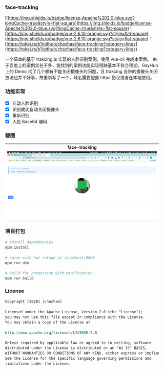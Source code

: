 ### face-tracking

![https://img.shields.io/badge/license-Apache%202.0-blue.svg?longCache=true&style=flat-square](https://img.shields.io/badge/license-Apache%202.0-blue.svg?longCache=true&style=flat-square)
![https://img.shields.io/badge/vue-2.6.10-orange.svg?style=flat-square](https://img.shields.io/badge/vue-2.6.10-orange.svg?style=flat-square)
![https://tokei.rs/b1/github/chachae/face-tracking?category=lines](https://tokei.rs/b1/github/chachae/face-tracking?category=lines)

一个简单的基于 trakcing.js 实现的人脸识别案例，使用 vue-cli 完成本案例。 由于百度上的案例实在不多，能找到的案例功能实现残缺基本不符合预期，GayHub 上的 Demo 试了几个都有不能关闭摄像头的问题，且 trakcing 自带的摄像头关闭方法也并不好事，故重新写了一个，域名需要配置 https 协议或者在本地使用。

### 功能实现
- [x] 自动人脸识别
- [x] 识别成功自动关闭摄像头
- [x] 重新识别
- [x] 人脸 Base64 编码

### 截图
<table>
<tr>
    <td align="center" style="background: #fff"><b>face-tracking</b></td>
  </tr>
  <tr>
    <td align="center" style="background: #fff"><img src="images/snipaste.jpg"/></td>
  </tr>
</table>

### 项目打包

``` bash
# install dependencies
npm install

# serve with hot reload at localhost:8080
npm run dev

# build for production with minification
npm run build
```

### License

```reStructuredText
Copyright [2020] [chachae]

Licensed under the Apache License, Version 2.0 (the "License");
you may not use this file except in compliance with the License.
You may obtain a copy of the License at

http://www.apache.org/licenses/LICENSE-2.0

Unless required by applicable law or agreed to in writing, software
distributed under the License is distributed on an "AS IS" BASIS,
WITHOUT WARRANTIES OR CONDITIONS OF ANY KIND, either express or implied.
See the License for the specific language governing permissions and
limitations under the License.
```
